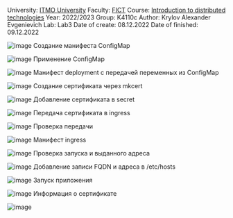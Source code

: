 University: [ITMO University](https://itmo.ru/ru/)
Faculty: [FICT](https://fict.itmo.ru)
Course: [Introduction to distributed technologies](https://github.com/itmo-ict-faculty/introduction-to-distributed-technologies)
Year: 2022/2023
Group: K4110c
Author: Krylov Alexander Evgenievich
Lab: Lab3
Date of create: 08.12.2022
Date of finished: 09.12.2022

![image](https://user-images.githubusercontent.com/44921066/206851895-5402184a-039a-425c-b101-0473eaab507b.png)
Создание манифеста ConfigMap

![image](https://user-images.githubusercontent.com/44921066/206851901-8ad1c304-56a3-4f69-9e26-3af2c9d27ca4.png)
Применение ConfigMap

![image](https://user-images.githubusercontent.com/44921066/206851926-efbdc41c-37fb-4a09-a890-8326c32b1124.png)
Манифест deployment с передачей переменных из ConfigMap

![image](https://user-images.githubusercontent.com/44921066/206851937-9fc19751-f80c-4cf4-b111-9c2df1f211a0.png)
Создание сертификата через mkcert

![image](https://user-images.githubusercontent.com/44921066/206851947-eb1e506e-72db-4f1e-a212-a7729c560d04.png)
Добавление сертификата в secret

![image](https://user-images.githubusercontent.com/44921066/206851966-b8bafdb4-e547-4ec8-a300-6e70a4ec3fed.png)
Передача сертификата в ingress

![image](https://user-images.githubusercontent.com/44921066/206851979-9ccc0634-9991-421c-948e-ddf41305add2.png)
Проверка передачи

![image](https://user-images.githubusercontent.com/44921066/206851987-4e793f75-a568-479d-8831-28b0a950fc08.png)
Манифест ingress

![image](https://user-images.githubusercontent.com/44921066/206851997-2902586d-5b32-49a2-9fdb-b4351501ab77.png)
Проверка запуска и выданного адреса

![image](https://user-images.githubusercontent.com/44921066/206852008-c19e2f18-f984-475f-8bb2-fb11eaad6887.png)
Добавление записи FQDN и адреса в /etc/hosts

![image](https://user-images.githubusercontent.com/44921066/206852023-6ba2d551-d4fb-436d-bbc9-bb5fdc0f9c08.png)
Запуск приложения

![image](https://user-images.githubusercontent.com/44921066/206852033-aaf0d413-e883-4bad-a3a6-850a26c1122d.png)
Информация о сертификате

![image](https://user-images.githubusercontent.com/44921066/206856637-5857c8b2-2536-4843-a4be-51775c099f01.png)

